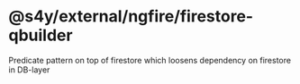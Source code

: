 # @s4y/external/ngfire/firestore-qbuilder

Predicate pattern on top of firestore which loosens dependency on firestore in DB-layer
